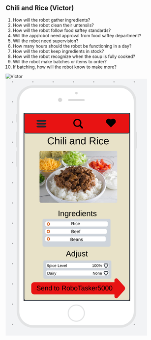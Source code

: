 ## Chili and Rice (Victor)

1. How will the robot gather ingredients?
2. How will the robot clean their untensils?
3. How will the robot follow food saftey standards?
4. Will the app/robot need approval from food saftey department?
5. Will the robot need supervision?
6. How many hours should the robot be functioning in a day?
7. How will the robot keep ingredients in stock?
8. How will the robot recognize when the soup is fully cooked?
9. Will the robot make batches or items to order?
10. If batching, how will the robot know to make more?

![Victor](Victor'sQs.PNG)
![Victor Wireframe](ChiliandRIce.PNG)
